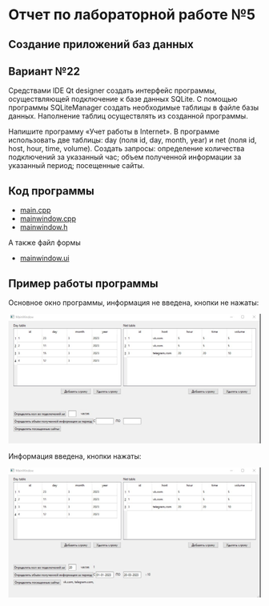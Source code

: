 # Отчет по лабораторной работе №5

## Создание приложений баз данных

## Вариант №22

Средствами IDE Qt designer создать интерфейс программы, осуществляющей подключение
к базе данных SQLite. С помощью программы SQLiteManager создать необходимые таблицы
в файле базы данных. Наполнение таблиц осуществлять из созданной программы.

Напишите программу «Учет работы в Internet». В программе использовать две таблицы: day (поля id, day, month, year) и net (поля id, host, hour, time, volume). Создать запросы: определение количества подключений за указанный час; объем полученной информации за указанный период; посещенные сайты.

## Код программы

- [main.cpp](./src/main.cpp)
- [mainwindow.cpp](./src/mainwindow.cpp)
- [mainwindow.h](./src/mainwindow.h)

А также файл формы

- [mainwindow.ui](./src/mainwindow.ui)

## Пример работы программы

Основное окно программы, информация не введена, кнопки не нажаты:

![img_01.jpg](./images/img_01.jpg)

Информация введена, кнопки нажаты:

![img_02.jpg](./images/img_02.jpg)
